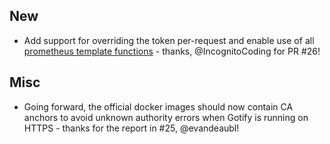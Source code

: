 ## New
- Add support for overriding the token per-request and enable use of all [prometheus template functions](https://prometheus.io/docs/prometheus/latest/configuration/template_reference/) - thanks, @IncognitoCoding for PR #26!

## Misc
- Going forward, the official docker images should now contain CA anchors to avoid unknown authority errors when Gotify is running on HTTPS - thanks for the report in #25, @evandeaubl!
